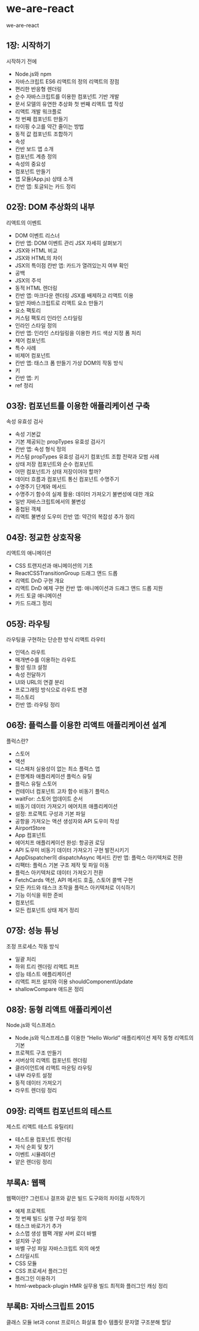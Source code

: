 # we-are-react
we-are-react

## 1장: 시작하기
시작하기 전에
- Node.js와 npm
- 자바스크립트 ES6
리액트의 정의
리액트의 장점
- 편리한 반응형 렌더링
- 순수 자바스크립트를 이용한 컴포넌트 기반 개발
- 문서 모델의 유연한 추상화
첫 번째 리액트 앱 작성
- 리액트 개발 워크플로
- 첫 번째 컴포넌트 만들기
- 타이핑 수고를 약간 줄이는 방법
- 동적 값
컴포넌트 조합하기
- 속성
- 칸반 보드 앱 소개
- 컴포넌트 계층 정의
- 속성의 중요성
- 컴포넌트 만들기
- 앱 모듈(App.js)
상태 소개
- 칸반 앱: 토글되는 카드
정리

## 02장: DOM 추상화의 내부
리액트의 이벤트
- DOM 이벤트 리스너
- 칸반 앱: DOM 이벤트 관리
JSX 자세히 살펴보기
- JSX와 HTML 비교
- JSX와 HTML의 차이
- JSX의 특이점
칸반 앱: 카드가 열려있는지 여부 확인
- 공백
- JSX의 주석
- 동적 HTML 렌더링
- 칸반 앱: 마크다운 렌더링
JSX를 배제하고 리액트 이용
- 일반 자바스크립트로 리액트 요소 만들기
- 요소 팩토리
- 커스텀 팩토리
인라인 스타일링
- 인라인 스타일 정의
- 칸반 앱: 인라인 스타일링을 이용한 카드 색상 지정
폼 처리
- 제어 컴포넌트
- 특수 사례
- 비제어 컴포넌트
- 칸반 앱: 태스크 폼 만들기
가상 DOM의 작동 방식
- 키
- 칸반 앱: 키
- ref
정리

## 03장: 컴포넌트를 이용한 애플리케이션 구축
속성 유효성 검사
- 속성 기본값
- 기본 제공되는 propTypes 유효성 검사기
- 칸반 앱: 속성 형식 정의
- 커스텀 propTypes 유효성 검사기
컴포넌트 조합 전략과 모범 사례
- 상태 저장 컴포넌트와 순수 컴포넌트
- 어떤 컴포넌트가 상태 저장이어야 할까?
- 데이터 흐름과 컴포넌트 통신
컴포넌트 수명주기
- 수명주기 단계와 메서드
- 수명주기 함수의 실제 활용: 데이터 가져오기
불변성에 대한 개요
- 일반 자바스크립트에서의 불변성
- 중첩된 객체
- 리액트 불변성 도우미
칸반 앱: 약간의 복잡성 추가
정리

## 04장: 정교한 상호작용
리액트의 애니메이션
- CSS 트랜지션과 애니메이션의 기초
- ReactCSSTransitionGroup
드래그 앤드 드롭
- 리액트 DnD 구현 개요
- 리액트 DnD 예제 구현
칸반 앱: 애니메이션과 드래그 앤드 드롭 지원
- 카드 토글 애니메이션
- 카드 드래그
정리

## 05장: 라우팅
라우팅을 구현하는 단순한 방식
리액트 라우터
- 인덱스 라우트
- 매개변수를 이용하는 라우트
- 활성 링크 설정
- 속성 전달하기
- UI와 URL의 연결 분리
- 프로그래밍 방식으로 라우트 변경
- 히스토리
- 칸반 앱: 라우팅
정리

## 06장: 플럭스를 이용한 리액트 애플리케이션 설계
플럭스란?
- 스토어
- 액션
- 디스패처
실용성이 없는 최소 플럭스 앱
- 은행계좌 애플리케이션
플럭스 유틸
- 플럭스 유틸 스토어
- 컨테이너 컴포넌트 고차 함수
비동기 플럭스
- waitFor: 스토어 업데이트 순서
- 비동기 데이터 가져오기
에어치프 애플리케이션
- 설정: 프로젝트 구성과 기본 파일
- 공항을 가져오는 액션 생성자와 API 도우미 작성
- AirportStore
- App 컴포넌트
- 에어치프 애플리케이션 완성: 항공권 로딩
- API 도우미
비동기 데이터 가져오기 구현 발전시키기
- AppDispatcher의 dispatchAsync 메서드
칸반 앱: 플럭스 아키텍처로 전환
- 리팩터: 플럭스 기본 구조 제작 및 파일 이동
- 플럭스 아키텍처로 데이터 가져오기 전환
- FetchCards 액션, API 메서드 호출, 스토어 콜백 구현
- 모든 카드와 태스크 조작을 플럭스 아키텍처로 이식하기
- 기능 이식을 위한 준비
- 컴포넌트
- 모든 컴포넌트 상태 제거
정리

## 07장: 성능 튜닝
조정 프로세스 작동 방식
- 일괄 처리
- 하위 트리 렌더링
리액트 퍼프
- 성능 테스트 애플리케이션
- 리액트 퍼프 설치와 이용
shouldComponentUpdate
- shallowCompare 애드온
정리

## 08장: 동형 리액트 애플리케이션
Node.js와 익스프레스
- Node.js와 익스프레스를 이용한 “Hello World” 애플리케이션 제작
동형 리액트의 기본
- 프로젝트 구조 만들기
- 서버상의 리액트 컴포넌트 렌더링
- 클라이언트에 리액트 마운팅
라우팅
- 내부 라우트 설정
- 동적 데이터 가져오기
- 라우트 렌더링
정리

## 09장: 리액트 컴포넌트의 테스트
제스트
리액트 테스트 유틸리티
- 테스트용 컴포넌트 렌더링
- 자식 순회 및 찾기
- 이벤트 시뮬레이션
- 얕은 렌더링
정리

## 부록A: 웹팩
웹팩이란?
그런트나 걸프와 같은 빌드 도구와의 차이점
시작하기
- 예제 프로젝트
- 첫 번째 빌드 실행
구성 파일 정의
- 태스크 바로가기 추가
- 소스맵 생성
웹팩 개발 서버
로더
바벨
- 설치와 구성
- 바벨 구성 파일
자바스크립트 외의 애셋
- 스타일시트
- CSS 모듈
- CSS 프로세서
플러그인
- 플러그인 이용하기
- html-webpack-plugin
HMR
실무용 빌드
최적화 플러그인
캐싱
정리

## 부록B: 자바스크립트 2015
클래스
모듈
let과 const
프로미스
화살표 함수
템플릿 문자열
구조분해 할당
